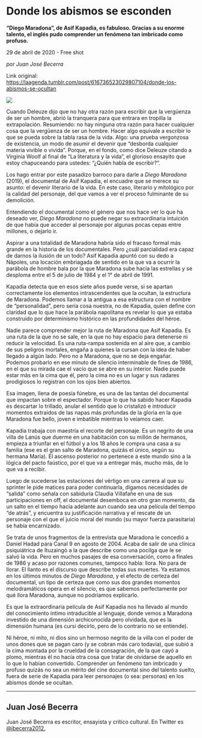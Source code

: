 # Donde los abismos se esconden

**“Diego Maradona”, de Asif Kapadia, es fabuloso. Gracias a su enorme talento, el inglés pudo comprender un fenómeno tan imbricado como profuso.**

29 de abril de 2020 - Free shot

_por Juan José Becerra_

Link original: https://laagenda.tumblr.com/post/616736523029807104/donde-los-abismos-se-ocultan

![](https://64.media.tumblr.com/117a8b69354400a5164f40f64308bde4/a9630c96c7b72081-c5/s500x750/fb3b9841c648795bdf37da2cfac3a93702880cb9.jpg)

Cuando Deleuze dijo que no hay otra razón para escribir que la vergüenza de ser un hombre, abrió la tranquera para que entrara en tropilla la extrapolación. Resumiendo: no hay ninguna otra razón para hacer cualquier cosa que la vergüenza de ser un hombre. Hacer algo equivale a escribir lo que se pueda sobre la tabla rasa de la vida. Algo: una prueba vergonzosa de existencia, un modo de asumir el devenir que “desborda cualquier materia vivible o vivida”. Porque, en el fondo, como dice Deleuze citando a Virginia Woolf al final de “La literatura y la vida”, el glorioso ensayito que estoy chapuceando para ustedes: “¿Quién habla de escribir?”.

Los hago entrar por este pasadizo barroco para darle a *Diego Maradona* (2019), el documental de Asif Kapadia, el encuadre que se merece su asunto: el devenir literario de la vida. En este caso, literario y mitológico por la calidad del personaje, del que vamos a ver el proceso fulminante de su demolición.

Entendiendo el documental como el género que nos hace ver lo que ha deseado ver, *Diego Maradona* no puede negar su extraordinaria intuición de que había que acceder al personaje por algunas pocas cepas entre millones, o dejarlo ir. 

Aspirar a una totalidad de Maradona habría sido el fracaso formal más grande en la historia de los documentales. Pero ¿cuál parcialidad era capaz de darnos la ilusión de un todo? Asif Kapadia apuntó con su dedo a Nápoles, una locación embriagada de sentido en la que va a ocurrir la parábola de hombre bala por la que Maradona sube hacia las estrellas y se desploma entre el 5 de julio de 1984 y el 1° de abril de 1991.

Kapadia detecta que en esos siete años puede verse, si se apartan correctamente los elementos intrascendentes que la ocultan, la estructura de Maradona. Podemos llamar a la antigua a esa estructura con el nombre de “personalidad”, pero sería cosa nuestra, no de Kapadia, quien define con claridad que lo que hace la parábola napolitana es revelar lo que ya estaba construido por determinismo histórico en las profundidades del héroe.  

Nadie parece comprender mejor la ruta de Maradona que Asif Kapadia. Es una ruta de la que no se sale, en la que no hay espacio para detenerse ni reducir la velocidad. Es una ruta-rampa sostenida en al aire que, a cambio de sus peligros mortales, engaña a quienes la cursan con la idea de haber llegado a algún lado. Pero no a Maradona, que no se deja engañar. Podemos probarlo en ese minuto de silencio interminable de fines de 1986, en el que su mirada cae el vacío que se abre en su interior. Nadie puede estar más en la cima que él, pero la cima no es un lugar y sus radares prodigiosos lo registran con los ojos bien abiertos.

Esa imagen, llena de poesía fúnebre, es una de las tantas del documental que impactan sobre el espectador. Porque lo que ha sabido hacer Kapadia es descartar lo trillado, anular el sentido que lo cristalizó e introducir momentos extraídos de las napas más profundas de la gloria en la que Maradona fue bello, joven e imbatible mientras lo veíamos caer.




Kapadia trabaja con maestría el recorte del personaje. Es un negrito de una villa de Lanús que duerme en una habitación con su millón de hermanos, empieza a triunfar en el fútbol y a los 18 años le compra una casa a su familia (ese es el gran salto de Maradona, quizás el único, según su hermana María). El ascenso posterior no pertenece a este mundo sino a la lógica del pacto faústico, por el que va a entregar más, mucho más, de lo que va a recibir. 

Luego de sucederse las estaciones del vértigo en una carrera al que su sprinter le pide matices para poder continuarla, digamos necesidades de “salida” como señala con sabiduría Claudia Villafañe en una de sus participaciones en off, el documental desemboca en otro gran momento, da un salto en el tiempo hacia adelante aun cuando sea una película del tiempo “de atrás”, y encuentra su justificación narrativa y el rescate de un personaje con el que el juicio moral del mundo (su mayor fuerza parasitaria) se había encarnizado. 

Se trata de unos fragmentos de la entrevista que Maradona le concedió a Daniel Hadad para Canal 9 en agosto de 2004. Acaba de salir de una clínica psiquiátrica de Ituzaingó a la que describe como una pocilga que le se salvó la vida. Pero en muchos pasajes de esa conversación, como a finales de 1986 y acaso por razones comunes, tampoco habla: llora. No para de llorar. El llanto es el discurso que describe todas sus muertes. Ya estamos en los últimos minutos de *Diego Maradona*, y el efecto de certeza del documental, un tipo de certeza que como sus dos grandes momentos melodramáticos opera en el silencio, es que sabemos perfectamente por qué llora Maradona, aunque no podríamos explicarlo.

Es que la extraordinaria película de Asif Kapadia nos ha llevado al mundo del conocimiento íntimo intraducible al lenguaje, donde vemos a Maradona investido de una dimensión archiconocida pero olvidada, que es la dimensión humana (es cursi decirlo, pero de lo contrario no se entiende). 

Ni héroe, ni mito, ni dios sino un hermoso negrito de la villa con el poder de unos dones que se pagan caro (y se cobran más caro todavía), que subió a la cima montada por la crueldad de la consagración, de la que cayó a plomo, mientras él no hacía otra cosa que tratar de olvidarse de aquello en lo que lo habían convertido. Comprender un fenómeno tan imbricado y profuso quizás no sea un mérito del cine documental sino del talento suelto, fuera de serie de Kapadia para leer personajes (o sea: personas) en los abismos donde se ocultan. 



---

 Juan José Becerra
------------------

 Juan José Becerra es escritor, ensayista y crítico cultural. En Twitter es  [@jbecerra2012.](https://twitter.com/jbecerra2012) 

